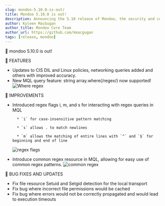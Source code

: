 ```yaml
---
slug: mondoo-5.10.0-is-out/
title: Mondoo 5.10.0 is out!
description: Announcing the 5.10 release of Mondoo, the security and compliance platform that prioritizes risks that matter most in your infrastructure.
author: Kyleen MacGugan
author_title: Mondoo Core Team
author_url: https://github.com/kmacgugan
tags: [release, mondoo]
---
```


🥳 mondoo 5.10.0 is out!

🎉 FEATURES

- Updates to CIS DIL and Linux policies, networking queries added and others with improved accuracy.
- New MQL query feature: string array.where(/regex/) now supported!
  ![Where regex](/img/releases/2021-10-19-mondoo-5.10.0-is-out/ciphers.png)

🧹 IMPROVEMENTS

- Introduced regex flags i, m, and s for interacting with regex queries in MQL

        * `i` for case-insensitive pattern matching

        * `s` allows . to match newlines

        * `m` allows the matching of entire lines with `^` and `$` for beginning and end of line

  ![regex flags](/img/releases/2021-10-19-mondoo-5.10.0-is-out/regex_flags.png)

- Introduce common regex resource in MQL, allowing for easy use of common regex patterns.
  ![common regex](/img/releases/2021-10-19-mondoo-5.10.0-is-out/common_regex.png)

🐛 BUG FIXES AND UPDATES

- Fix file resource Setuid and Setgid detection for the local transport
- Fix bug where incorrect file permissions would be cached
- Fix bug where errors would not be correctly propagated and would lead to execution timeouts
